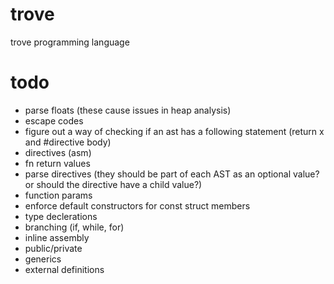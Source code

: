 # trove
trove programming language

# todo
- parse floats (these cause issues in heap analysis)
- escape codes
- figure out a way of checking if an ast has a following statement (return x and #directive body)
- directives (asm)
- fn return values
- parse directives (they should be part of each AST as an optional value? or should the directive have a child value?)
- function params
- enforce default constructors for const struct members
- type declerations
- branching (if, while, for)
- inline assembly
- public/private
- generics
- external definitions